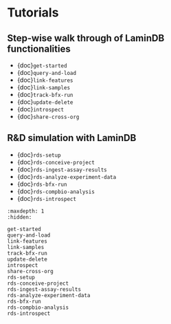# Tutorials

## Step-wise walk through of LaminDB functionalities

- {doc}`get-started`
- {doc}`query-and-load`
- {doc}`link-features`
- {doc}`link-samples`
- {doc}`track-bfx-run`
- {doc}`update-delete`
- {doc}`introspect`
- {doc}`share-cross-org`

## R&D simulation with LaminDB

- {doc}`rds-setup`
- {doc}`rds-conceive-project`
- {doc}`rds-ingest-assay-results`
- {doc}`rds-analyze-experiment-data`
- {doc}`rds-bfx-run`
- {doc}`rds-compbio-analysis`
- {doc}`rds-introspect`

```{toctree}
:maxdepth: 1
:hidden:

get-started
query-and-load
link-features
link-samples
track-bfx-run
update-delete
introspect
share-cross-org
rds-setup
rds-conceive-project
rds-ingest-assay-results
rds-analyze-experiment-data
rds-bfx-run
rds-compbio-analysis
rds-introspect
```
